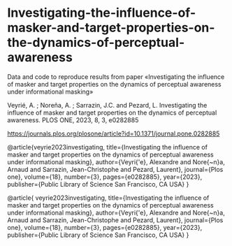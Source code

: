 # Investigating-the-influence-of-masker-and-target-properties-on-the-dynamics-of-perceptual-awareness
Data and code to reproduce results from paper «Investigating the influence of masker and target properties on the dynamics of perceptual awareness under informational masking»

Veyrié, A. ; Noreña, A. ; Sarrazin, J.C. and Pezard, L. Investigating the influence of masker and target properties on the dynamics of perceptual awareness. PLOS ONE, 2023, 8, 3, e0282885

https://journals.plos.org/plosone/article?id=10.1371/journal.pone.0282885

@article{veyrie2023investigating,
  title={Investigating the influence of masker and target properties on the dynamics of perceptual awareness under informational masking},
  author={Veyri{\'e}, Alexandre and Nore{\~n}a, Arnaud and Sarrazin, Jean-Christophe and Pezard, Laurent},
  journal={Plos one},
  volume={18},
  number={3},
  pages={e0282885},
  year={2023},
  publisher={Public Library of Science San Francisco, CA USA}
}

@article{
veyrie2023investigating,
title={Investigating the influence of masker and target properties on the dynamics of perceptual awareness under informational masking},
author={Veyri{\'e}, Alexandre and Nore{\~n}a, Arnaud and Sarrazin, Jean-Christophe and Pezard, Laurent},
journal={Plos one},
volume={18},
number={3},
pages={e0282885},
year={2023},
publisher={Public Library of Science San Francisco, CA USA}
}
